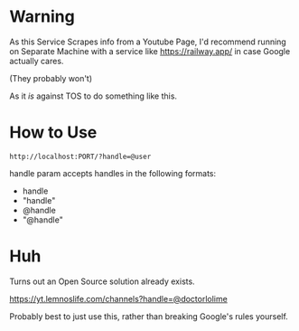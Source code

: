 # Warning
As this Service Scrapes info from a Youtube Page, I'd recommend running on Separate Machine with a service like https://railway.app/ in case Google actually cares.

(They probably won't)

As it *is* against TOS to do something like this.


# How to Use

`http://localhost:PORT/?handle=@user` 

handle param accepts handles in the following formats: 

-  handle
-  "handle"
-  @handle
-  "@handle"

# Huh
Turns out an Open Source solution already exists.

https://yt.lemnoslife.com/channels?handle=@doctorlolime

Probably best to just use this, rather than breaking Google's rules yourself.

